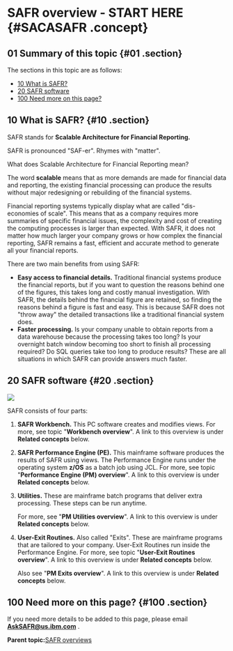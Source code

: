 # SAFR overview - START HERE {#SACASAFR .concept}

## 01 Summary of this topic {#01 .section}

The sections in this topic are as follows:

-   [10 What is SAFR?](SACASAFR.md#10)
-   [20 SAFR software](SACASAFR.md#20)
-   [100 Need more on this page?](SACASAFR.md#100)

## 10 What is SAFR? {#10 .section}

SAFR stands for **Scalable Architecture for Financial Reporting.**

SAFR is pronounced "SAF-er". Rhymes with "matter".

What does Scalable Architecture for Financial Reporting mean?

The word **scalable** means that as more demands are made for financial data and reporting, the existing financial processing can produce the results without major redesigning or rebuilding of the financial systems.

Financial reporting systems typically display what are called "dis-economies of scale". This means that as a company requires more summaries of specific financial issues, the complexity and cost of creating the computing processes is larger than expected. With SAFR, it does not matter how much larger your company grows or how complex the financial reporting, SAFR remains a fast, efficient and accurate method to generate all your financial reports.

There are two main benefits from using SAFR:

-   **Easy access to financial details.** Traditional financial systems produce the financial reports, but if you want to question the reasons behind one of the figures, this takes long and costly manual investigation. With SAFR, the details behind the financial figure are retained, so finding the reasons behind a figure is fast and easy. This is because SAFR does not "throw away" the detailed transactions like a traditional financial system does.
-   **Faster processing.** Is your company unable to obtain reports from a data warehouse because the processing takes too long? Is your overnight batch window becoming too short to finish all processing required? Do SQL queries take too long to produce results? These are all situations in which SAFR can provide answers much faster.

## 20 SAFR software {#20 .section}



![](images/SAFR_Overall_07IC.gif)



SAFR consists of four parts:

1.  **SAFR Workbench.** This PC software creates and modifies views. For more, see topic "**Workbench overview**". A link to this overview is under **Related concepts** below.
2.  **SAFR Performance Engine \(PE\).** This mainframe software produces the results of SAFR using views. The Performance Engine runs under the operating system **z/OS** as a batch job using JCL. For more, see topic "**Performance Engine \(PM\) overview**". A link to this overview is under **Related concepts** below.
3.  **Utilities.** These are mainframe batch programs that deliver extra processing. These steps can be run anytime.

    For more, see "**PM Utilities overview**". A link to this overview is under **Related concepts** below.

4.  **User-Exit Routines.** Also called "Exits". These are mainframe programs that are tailored to your company. User-Exit Routines run inside the Performance Engine. For more, see topic "**User-Exit Routines overview**". A link to this overview is under **Related concepts** below.

    Also see "**PM Exits overview**". A link to this overview is under **Related concepts** below.


## 100 Need more on this page? {#100 .section}

If you need more details to be added to this page, please email **AskSAFR@us.ibm.com** .

**Parent topic:**[SAFR overviews](../html/AAR450Overviews.md)

